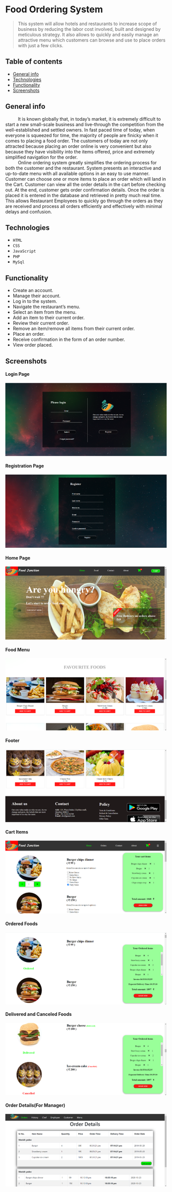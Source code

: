 # Food Ordering System
> This system will allow hotels and restaurants to increase scope of business by reducing the labor cost involved, built and designed by meticulous strategy. It also allows to quickly and easily manage an attractive menu which customers can browse and use to place orders with just a few clicks.

## Table of contents
* [General info](#general-info)
* [Technologies](#technologies)
* [Functionality](#functionality)
* [Screenshots](#screenshots)

## General info
&nbsp;&nbsp;&nbsp;&nbsp;&nbsp;&nbsp;&nbsp;&nbsp;&nbsp;&nbsp;It is known globally that, in today’s market, it is extremely difficult to start a new small-scale
business and live-through the competition from the well-established and settled owners. In fast paced time
of today, when everyone is squeezed for time, the majority of people are finicky when it comes to placing a
food order. The customers of today are not only attracted because placing an order online is very
convenient but also because they have visibility into the items offered, price and extremely simplified
navigation for the order.\
&nbsp;&nbsp;&nbsp;&nbsp;&nbsp;&nbsp;&nbsp;&nbsp;&nbsp;&nbsp;Online ordering system greatly simplifies the ordering process for both
the customer and the restaurant. System presents an interactive and up-to-date menu with all available
options in an easy to use manner. Customer can choose one or more items to place an order which will land
in the Cart. Customer can view all the order details in the cart before checking out. At the end, customer
gets order confirmation details. Once the order is placed it is entered in the database and retrieved in pretty
much real time. This allows Restaurant Employees to quickly go through the orders as they are received
and process all orders efficiently and effectively with minimal delays and confusion.

## Technologies

* ```HTML```
* ```CSS```
* ```JavaScript```
* ```PHP```
* ```MySql```

## Functionality
* Create an account.
* Manage their account.
* Log in to the system.
* Navigate the restaurant’s menu.
* Select an item from the menu.
* Add an item to their current order.
* Review their current order.
* Remove an item/remove all items from their current order.
* Place an order.
* Receive confirmation in the form of an order number.
* View order placed.

## Screenshots

#### Login Page
![Home page](./img/screenshots/login.PNG)
#### Registration Page
![Home page](./img/screenshots/registration.PNG)
#### Home Page
![Home page](./img/screenshots/home.PNG)
#### Food Menu
![Home page](./img/screenshots/foodmenu.PNG)
#### Footer
![Home page](./img/screenshots/footer.PNG)
#### Cart Items
![Home page](./img/screenshots/cart.PNG)
#### Ordered Foods
![Home page](./img/screenshots/ordered.PNG)
#### Delivered and Canceled Foods
![Home page](./img/screenshots/cancel&deliverd.PNG)
#### Order Details(For Manager)
![Home page](./img/screenshots/order_details.PNG)



